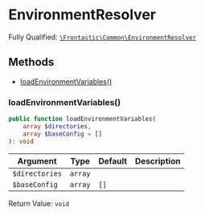 #  EnvironmentResolver

Fully Qualified: [`\Frontastic\Common\EnvironmentResolver`](../../src/php/EnvironmentResolver.php)




## Methods

* [loadEnvironmentVariables()](#loadenvironmentvariables)


### loadEnvironmentVariables()


```php
public function loadEnvironmentVariables(
    array $directories,
    array $baseConfig = []
): void
```






Argument|Type|Default|Description
--------|----|-------|-----------
`$directories`|`array`||
`$baseConfig`|`array`|`[]`|

Return Value: `void`

